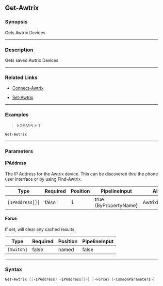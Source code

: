 Get-Awtrix
----------

### Synopsis
Gets Awtrix Devices

---

### Description

Gets saved Awtrix Devices

---

### Related Links
* [Connect-Awtrix](Connect-Awtrix.md)

* [Set-Awtrix](Set-Awtrix.md)

---

### Examples
> EXAMPLE 1

```PowerShell
Get-Awtrix
```

---

### Parameters
#### **IPAddress**
The IP Address for the Awtrix device.
This can be discovered thru the phone user interface or by using Find-Awtrix.

|Type           |Required|Position|PipelineInput        |Aliases        |
|---------------|--------|--------|---------------------|---------------|
|`[IPAddress[]]`|false   |1       |true (ByPropertyName)|AwtrixIPAddress|

#### **Force**
If set, will clear any cached results.

|Type      |Required|Position|PipelineInput|
|----------|--------|--------|-------------|
|`[Switch]`|false   |named   |false        |

---

### Syntax
```PowerShell
Get-Awtrix [[-IPAddress] <IPAddress[]>] [-Force] [<CommonParameters>]
```
